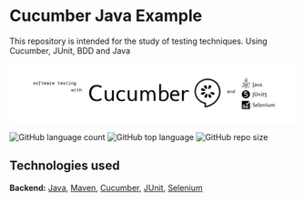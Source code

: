 
# Cucumber Java Example

This repository is intended for the study of testing techniques. Using Cucumber, JUnit, BDD and Java

![Logo](https://github.com/Alencar26/Cucumber-Java-Examples/blob/main/readme/logo.svg)

![GitHub language count](https://img.shields.io/github/languages/count/Alencar26/Cucumber-Java-Examples)
![GitHub top language](https://img.shields.io/github/languages/top/Alencar26/Cucumber-Java-Examples?color=%23FF7043)
![GitHub repo size](https://img.shields.io/github/repo-size/Alencar26/Cucumber-Java-Examples)

## Technologies used

**Backend:** [Java](https://www.java.com/pt-BR/), [Maven](https://maven.apache.org/), [Cucumber](https://cucumber.io/), [JUnit](https://junit.org/junit5/), [Selenium](https://www.selenium.dev/)
